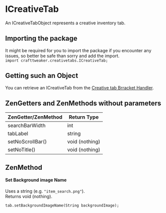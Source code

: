 # ICreativeTab

An ICreativeTabObject represents a creative inventory tab.

## Importing the package
It might be required for you to import the package if you encounter any issues, so better be safe than sorry and add the import.  
`import crafttweaker.creativetabs.ICreativeTab;` 

## Getting such an Object
You can retrieve an ICreativeTab from the [Creative tab Brracket Handler](/Vanilla/Brackets/Bracket_CreativeTab).

## ZenGetters and ZenMethods without parameters

| ZenGetter/ZenMethod   | Return Type                             |
|-----------------------|-----------------------------------------|
| searchBarWidth        | int                                     |
| tabLabel              | string                                  |
| setNoScrollBar()      | void (nothing)                          |
| setNoTitle()          | void (nothing)                          |


## ZenMethod
#### Set Background image Name
Uses a string (e.g. `"item_search.png"`).  
Returns void (nothing).

```
tab.setBackgroundImageName(String backgroundImage);
```